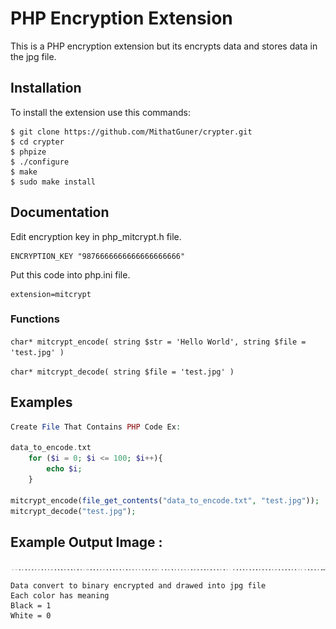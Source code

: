 # PHP Encryption Extension

This is a PHP encryption extension but its encrypts data and stores data in the jpg file.

## Installation

To install the extension use this commands:

```
$ git clone https://github.com/MithatGuner/crypter.git
$ cd crypter
$ phpize
$ ./configure
$ make
$ sudo make install
```

## Documentation
Edit encryption key in php_mitcrypt.h file.
```
ENCRYPTION_KEY "9876666666666666666666"
```
Put this code into php.ini file.

```
extension=mitcrypt
```
### Functions

`char* mitcrypt_encode( string $str = 'Hello World', string $file = 'test.jpg' )`

`char* mitcrypt_decode( string $file = 'test.jpg' )`

## Examples
```php
Create File That Contains PHP Code Ex:

data_to_encode.txt
    for ($i = 0; $i <= 100; $i++){
        echo $i;
    }
    
mitcrypt_encode(file_get_contents("data_to_encode.txt", "test.jpg"));
mitcrypt_decode("test.jpg"); 
```

## Example Output Image :
![alt text](example_image.jpg "Encrypted Data")

```
Data convert to binary encrypted and drawed into jpg file
Each color has meaning
Black = 1
White = 0
```